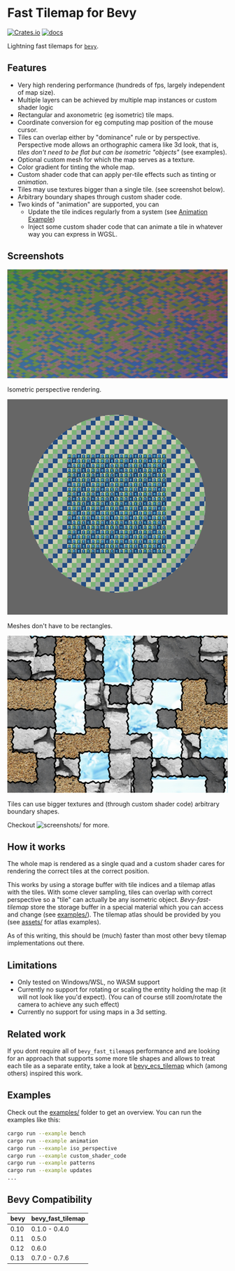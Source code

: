 
# Fast Tilemap for Bevy

[![Crates.io](https://img.shields.io/crates/v/bevy_fast_tilemap)](https://crates.io/crates/bevy_fast_tilemap)
[![docs](https://docs.rs/bevy_fast_tilemap/badge.svg)](https://docs.rs/bevy_fast_tilemap/)

Lightning fast tilemaps for [`bevy`](https://bevyengine.org/).

## Features

- Very high rendering performance (hundreds of fps, largely independent of map size).
- Multiple layers can be achieved by multiple map instances or custom shader logic
- Rectangular and axonometric (eg isometric) tile maps.
- Coordinate conversion for eg computing map position of the mouse cursor.
- Tiles can overlap either by "dominance" rule or by perspective.
  Perspective mode allows an orthographic camera like 3d look,
  that is, *tiles don't need to be flat but can be isometric "objects"* (see examples).
- Optional custom mesh for which the map serves as a texture.
- Color gradient for tinting the whole map.
- Custom shader code that can apply per-tile effects such as tinting or *animation*.
- Tiles may use textures bigger than a single tile. (see screenshot below).
- Arbitrary boundary shapes through custom shader code.
- Two kinds of "animation" are supported, you can
  - Update the tile indices regularly from a system (see [Animation Example](examples/animation.rs))
  - Inject some custom shader code that can animate a tile in whatever way you can express in WGSL.

## Screenshots

![iso_perspective](screenshots/iso_perspective.png)

Isometric perspective rendering.

![custom_mesh](screenshots/custom_mesh.png)

Meshes don't have to be rectangles.

![patterns](screenshots/patterns.png)

Tiles can use bigger textures and (through custom shader code) arbitrary boundary shapes.

Checkout ![screenshots/](screenshots/) for more.

## How it works

The whole map is rendered as a single quad and a custom shader cares for rendering the
correct tiles at the correct position.

This works by using a storage buffer with tile indices and a tilemap atlas with the tiles.
With some clever sampling, tiles can overlap with correct perspective so a "tile" can actually be
any isometric object.
*Bevy-fast-tilemap* store the storage buffer in a special material which you can access and change
(see [examples/](examples/)).
The tilemap atlas should be provided by you (see [assets/](assets/) for atlas examples).

As of this writing, this should be (much) faster than most other bevy tilemap implementations out
there.

## Limitations

- Only tested on Windows/WSL, no WASM support
- Currently no support for rotating or scaling the entity holding the map (it will not look like you'd expect).
  (You can of course still zoom/rotate the camera to achieve any such effect)
- Currently no support for using maps in a 3d setting.

## Related work

If you dont require all of `bevy_fast_tilemap`s performance and are looking for an approach that
supports some more tile shapes and allows to treat each tile as a separate entity, take a look at
[bevy_ecs_tilemap](https://github.com/StarArawn/bevy_ecs_tilemap/) which (among others) inspired
this work.

## Examples

Check out the [examples/](examples/) folder to get an overview.
You can run the examples like this:

```bash
cargo run --example bench
cargo run --example animation
cargo run --example iso_perspective
cargo run --example custom_shader_code
cargo run --example patterns
cargo run --example updates
...
```

## Bevy Compatibility

|bevy|bevy_fast_tilemap|
|---|---|
|0.10|0.1.0 - 0.4.0|
|0.11|0.5.0|
|0.12|0.6.0|
|0.13|0.7.0 - 0.7.6|
